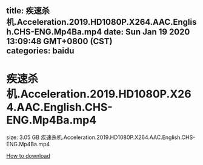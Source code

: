 
title: 疾速杀机.Acceleration.2019.HD1080P.X264.AAC.English.CHS-ENG.Mp4Ba.mp4
date: Sun Jan 19 2020 13:09:48 GMT+0800 (CST)    
categories: baidu
---

# 疾速杀机.Acceleration.2019.HD1080P.X264.AAC.English.CHS-ENG.Mp4Ba.mp4
size: 3.05 GB
 疾速杀机.Acceleration.2019.HD1080P.X264.AAC.English.CHS-ENG.Mp4Ba.mp4
 

[How to download](https://bpcam.bemobtrk.com/go/2ceec3aa-1ca2-46d6-b9ff-aaa5c184517c?jno=480)